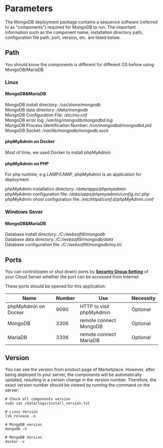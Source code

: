 # Parameters

The MongoDB deployment package contains a sequence software (referred to as "components") required for MongoDB to run. The important information such as the component name, installation directory path, configuration file path, port, version, etc. are listed below.

## Path
You should know the components is different for different OS before using MongoDB/MariaDB

### Linux

#### MongoDB&MariaDB

MongoDB install directory: */usr/share/mongodb*  
MongoDB data directory: */data/mongodb*  
MongoDB Configuration File: */etc/my.cnf*  
MongoDB error log: */var/log/mongodb/mongodbd.log*  
MongoDB Process Identification Number: */run/mongodbd/mongodbd.pid*  
MongoDB Socket: */var/lib/mongodb/mongodb.sock*  

#### phpMyAdmin on Docker

Most of time, we used Docker to install phpMyAdmin

#### phpMyAdmin on PHP

For php runtime, e.g LAMP/LNMP, phpMyAdmin is an application for deployment   

phpMyAdmin installation directory: */data/apps/phpmyadmin*  
phpMyAdmin configuration file: */data/apps/phpmyadmin/config.inc.php*   
phpMyAdmin vhost configuration file: */etc/httpd/conf.d/phpMyAdmin.conf*   

### Windows Sever

#### MongoDB&MariaDB

Database install directory: */C:/websoft9/mongodb*  
Database data directory: */C:/websoft9/mongodb/data*  
Database configuration file: */C:/websoft9/mongodb/my.ini*  


## Ports

You can control(open or shut down) ports by **[Security Group Setting](https://support.websoft9.com/docs/faq/tech-instance.html)** of your Cloud Server whether the port can be accessed from Internet.

These ports should be opened for this application:

| Name | Number | Use |  Necessity |
| --- | --- | --- | --- |
| phpMyAdmin on Docker | 9090 | HTTP to visit phpMyAdmin | Optional |
| MongoDB | 3306 | remote connect MongoDB | Optional |
| MariaDB | 3306 | remote connect MariaDB | Optional |

## Version

You can see the version from product page of Marketplace. However, after being deployed to your server, the components will be automatically updated, resulting in a certain change in the version number. Therefore, the exact version number should be viewed by running the command on the server:

```shell
# Check all components version
sudo cat /data/logs/install_version.txt

# Linux Version
lsb_release -a

# MongoDB version
mongodb -V

# MongoDB Version
docker -v
```